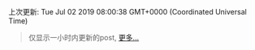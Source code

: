 
  
 上次更新: Tue Jul 02 2019 08:00:38 GMT+0000 (Coordinated Universal Time) 

 > 仅显示一小时内更新的post, [更多...](screenshots/)
  